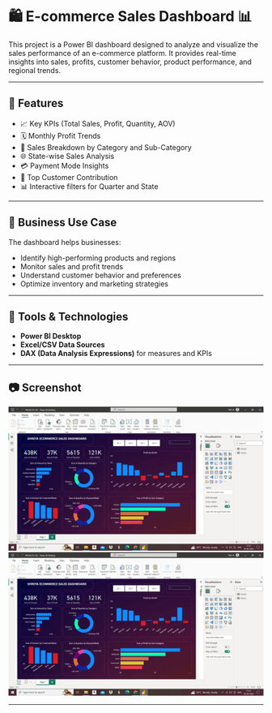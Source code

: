 # 🛍️ E-commerce Sales Dashboard 📊

This project is a Power BI dashboard designed to analyze and visualize the sales performance of an e-commerce platform. It provides real-time insights into sales, profits, customer behavior, product performance, and regional trends.

---

## 📌 Features

- 📈 Key KPIs (Total Sales, Profit, Quantity, AOV)
- 🗓️ Monthly Profit Trends
- 🛒 Sales Breakdown by Category and Sub-Category
- 🌐 State-wise Sales Analysis
- 💳 Payment Mode Insights
- 👥 Top Customer Contribution
- 📊 Interactive filters for Quarter and State

---

## 🧠 Business Use Case

The dashboard helps businesses:

- Identify high-performing products and regions
- Monitor sales and profit trends
- Understand customer behavior and preferences
- Optimize inventory and marketing strategies

---

## 🔧 Tools & Technologies

- **Power BI Desktop**
- **Excel/CSV Data Sources**
- **DAX (Data Analysis Expressions)** for measures and KPIs

---

## 📷 Screenshot
![Result](Result/output1.png)
![Dashboard Screenshot](https://github.com/shreya-singh0026/Real-Time-Business-Analysis-Using-PowerBI/blob/main/Result/output1.png)

---

